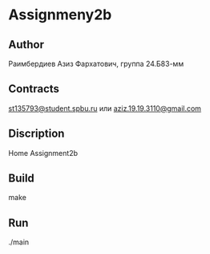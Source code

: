 # Assignmeny2b
## Author
Раимбердиев Азиз Фархатович, группа 24.Б83-мм
## Contracts
st135793@student.spbu.ru или  aziz.19.19.3110@gmail.com
## Discription
Home Assignment2b 
## Build
make
## Run
./main